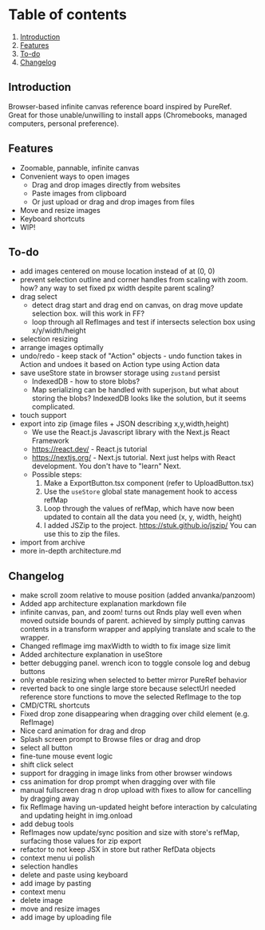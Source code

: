 # Table of contents

1. [Introduction](#introduction)
2. [Features](#features)
3. [To-do](#to-do)
4. [Changelog](#changelog)

## Introduction

Browser-based infinite canvas reference board inspired by PureRef.  
Great for those unable/unwilling to install apps (Chromebooks, managed computers, personal preference).

## Features

- Zoomable, pannable, infinite canvas
- Convenient ways to open images
    - Drag and drop images directly from websites
    - Paste images from clipboard
    - Or just upload or drag and drop images from files
- Move and resize images
- Keyboard shortcuts
- WIP!

## To-do

- add images centered on mouse location instead of at (0, 0)
- prevent selection outline and corner handles from scaling with zoom. how? any way to set fixed px width despite parent scaling?
- drag select
    - detect drag start and drag end on canvas, on drag move update selection box. will this work in FF?
    - loop through all RefImages and test if intersects selection box using x/y/width/height 
- selection resizing
- arrange images optimally
- undo/redo - keep stack of "Action" objects - undo function takes in Action and undoes it based on Action type using Action data
- save useStore state in browser storage using `zustand` persist
    - IndexedDB - how to store blobs?
    - Map serializing can be handled with superjson, but what about storing the blobs? IndexedDB looks like the solution, but it seems complicated.
- touch support
- export into zip (image files + JSON describing x,y,width,height)
    - We use the React.js Javascript library with the Next.js React Framework
    - https://react.dev/ - React.js tutorial
    - https://nextjs.org/ - Next.js tutorial. Next just helps with React development. You don't have to "learn" Next.
    - Possible steps:
        1. Make a ExportButton.tsx component (refer to UploadButton.tsx)
        2. Use the `useStore` global state management hook to access refMap
        3. Loop through the values of refMap, which have now been updated to contain all the data you need (x, y, width, height)
        4. I added JSZip to the project. https://stuk.github.io/jszip/ You can use this to zip the files.
- import from archive
- more in-depth architecture.md

## Changelog

- make scroll zoom relative to mouse position (added anvanka/panzoom)
- Added app architecture explanation markdown file
- infinite canvas, pan, and zoom! turns out Rnds play well even when moved outside bounds of parent. achieved by simply putting canvas contents in a transform wrapper and applying translate and scale to the wrapper.
- Changed refImage img maxWidth to width to fix image size limit
- Added architecture explanation in useStore
- better debugging panel. wrench icon to toggle console log and debug buttons
- only enable resizing when selected to better mirror PureRef behavior
- reverted back to one single large store because selectUrl needed reference store functions to move the selected RefImage to the top
- CMD/CTRL shortcuts
- Fixed drop zone disappearing when dragging over child element (e.g. RefImage)
- Nice card animation for drag and drop
- Splash screen prompt to Browse files or drag and drop
- select all button
- fine-tune mouse event logic
- shift click select
- support for dragging in image links from other browser windows
- css animation for drop prompt when dragging over with file
- manual fullscreen drag n drop upload with fixes to allow for cancelling by dragging away
- fix RefImage having un-updated height before interaction by calculating and updating height in img.onload
- add debug tools
- RefImages now update/sync position and size with store's refMap, surfacing those values for zip export
- refactor to not keep JSX in store but rather RefData objects
- context menu ui polish
- selection handles
- delete and paste using keyboard
- add image by pasting
- context menu
- delete image
- move and resize images
- add image by uploading file

